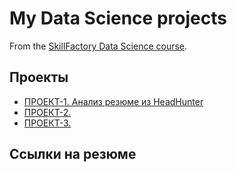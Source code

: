 # My Data Science projects

From the [SkillFactory Data Science course](https://skillfactory.ru/data-scientist).

## Проекты

* [ПРОЕКТ-1. Анализ резюме из HeadHunter](https://github.com/Ekaterina-1989/PROJECTS/tree/main/PROJECT-1.%20Анализ%20резюме%20из%20HeadHunter)
* [ПРОЕКТ-2.]()
* [ПРОЕКТ-3.]()

## Ссылки на резюме
